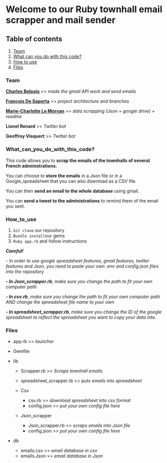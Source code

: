
# **Welcome to our Ruby townhall email scrapper and mail sender**


## **Table of contents**

1.  [Team](#Team)
2.  [What can you do with this code?](#What_can_you_do_with_this_code?)
3.  [How to use](#How_to_use)
4.  [Files](#Files)


### **Team**

**[Charles Belpois](https://github.com/charles-mahaco)** >> *made the gmail API work and send emails*

**[François De Saporta](https://github.com/francois2sap/)** >> *project architecture and branches*

**[Marie-Charlotte Le Morvan](https://github.com/Spelmo)** >> *data scrapping (Json + google drive) + readme*

**Lionel Renard** >> *Twitter bot*

**Geoffroy Visquert** >> *Twitter bot*


### **What_can_you_do_with_this_code?**

This code allows you to **scrap the emails of the townhalls of several French administrations.**

You can choose to **store the emails** in a Json file or in a Google_spreadsheet that you can also download as a CSV file.

You can then **send an email to the whole database** using gmail.

You can **send a tweet to the administrations** to remind them of the email you sent.


### **How_to_use**

1.  `Git clone` our repository
2.  `Bundle install`our gems
3.   `Ruby app.rb` and follow instructions

***Careful!***

*- In order to use google spreadsheet features, gmail features, twitter features and Json, you need to paste your own .env and config.json files into the repository*

***- In Json_scrapper.rb***, *make sure you change the path to fit your own computer path*

***- In csv.rb***, *make sure you change the path to fit your own computer path AND change the spreadsheet file name to your own*

***- In spreadsheet_scrapper.rb***, *make sure you change the ID of the google spreadsheet to reflect the spreadsheet you want to copy your data into.*


### **Files**

*  app.rb >> *launcher*

*  Gemfile

*  lib
    *  Scrapper.rb >> *Scraps townhall emails*
    *  spreadsheet_scrapper.rb >> *puts emails into spreadsheet*
    *  Csv
        *  csv.rb >> *download spreadsheet into csv format*
        *  config.json >> *put your own config file here*

    *  Json_scrapper
        * Json_scrapper.rb >> *scraps emails into Json file*
        * config.json >> *put your own config file here*

*  db
    *  emails.csv >> *email database in csv*
    *  emails.Json >> *email database in Json*

